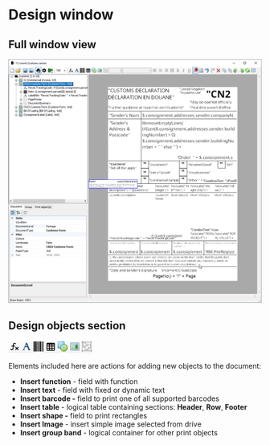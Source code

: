 # Design window  

## Full window view

![Full window view](./images/design-window.png)

## Design objects section

![](./images/objects.png)

Elements included here are actions for adding new objects to the document:

*  **Insert function** \- field with function
*  **Insert text** - field with fixed or dynamic text
*  **Insert barcode -** field to print one of all supported barcodes
*  **Insert table** \- logical table containing sections: **Header**, **Row**, **Footer**
*  **Insert shape -** field to print rectangles
*  **Insert Image** - insert simple image selected from drive
*  **Insert group band** - logical container for other print objects
